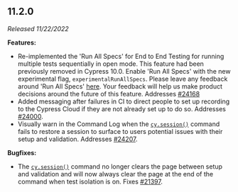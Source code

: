 ## 11.2.0

_Released 11/22/2022_

**Features:**

- Re-implemented the 'Run All Specs' for End to End Testing for running multiple
  tests sequentially in open mode. This feature had been previously removed in
  Cypress 10.0. Enable 'Run All Specs' with the new experimental flag,
  `experimentalRunAllSpecs`. Please leave any feedback around 'Run All Specs'
  [here](https://github.com/cypress-io/cypress/discussions/21628). Your feedback
  will help us make product decisions around the future of this feature.
  Addresses [#24168](https://github.com/cypress-io/cypress/issues/24168)
- Added messaging after failures in CI to direct people to set up recording to
  the Cypress Cloud if they are not already set up to do so. Addresses
  [#24000](https://github.com/cypress-io/cypress/issues/24000).
- Visually warn in the Command Log when the
  [`cy.session()`](/api/commands/session) command fails to restore a session to
  surface to users potential issues with their setup and validation. Addresses
  [#24207](https://github.com/cypress-io/cypress/issues/24207).

**Bugfixes:**

- The [`cy.session()`](/api/commands/session) command no longer clears the page
  between setup and validation and will now always clear the page at the end of
  the command when test isolation is on. Fixes
  [#21397](https://github.com/cypress-io/cypress/issues/21397).
